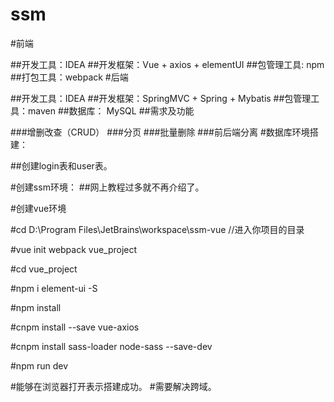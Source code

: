 # ssm
#前端

##开发工具：IDEA
##开发框架：Vue + axios + elementUI
##包管理工具: npm
##打包工具：webpack
#后端

##开发工具：IDEA
##开发框架：SpringMVC + Spring + Mybatis
##包管理工具：maven
##数据库： MySQL
##需求及功能

###增删改查（CRUD）
###分页
###批量删除
###前后端分离
#数据库环境搭建：

##创建login表和user表。






#创建ssm环境：
##网上教程过多就不再介绍了。

#创建vue环境

#cd D:\Program Files\JetBrains\workspace\ssm-vue   //进入你项目的目录

#vue init webpack vue_project

#cd vue_project

#npm i element-ui -S

#npm install

#cnpm install --save vue-axios

#cnpm install sass-loader node-sass --save-dev

#npm run dev

#能够在浏览器打开表示搭建成功。
#需要解决跨域。

